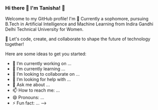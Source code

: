 ### Hi there 👋 I'm Tanisha! 🌸
Welcome to my GitHub profile! I'm
💫 Currently a sophomore, pursuing B.Tech in Artificial Intelligence and Machine Learning from Indira Gandhi Delhi Technical University for Women.

🌟 Let's code, create, and collaborate to shape the future of technology together!

Here are some ideas to get you started:

- 🔭 I’m currently working on ...
- 🌱 I’m currently learning ...
- 👯 I’m looking to collaborate on ...
- 🤔 I’m looking for help with ...
- 💬 Ask me about ...
- 📫 How to reach me: ...
- 😄 Pronouns: ...
- ⚡ Fun fact: ...
-->
